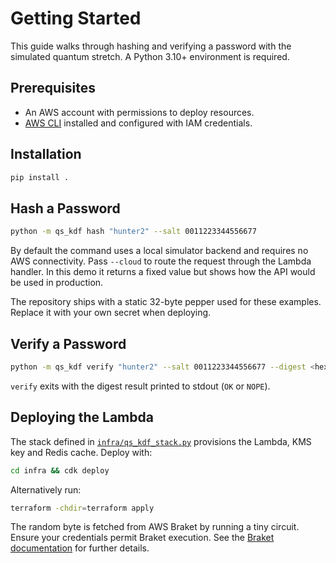 # Getting Started

This guide walks through hashing and verifying a password with the simulated
quantum stretch. A Python 3.10+ environment is required.

## Prerequisites

- An AWS account with permissions to deploy resources.
- [AWS CLI](https://docs.aws.amazon.com/cli/) installed and configured with
  IAM credentials.

## Installation

```bash
pip install .
```

## Hash a Password

```bash
python -m qs_kdf hash "hunter2" --salt 0011223344556677
```

By default the command uses a local simulator backend and requires no AWS
connectivity. Pass `--cloud` to route the request through the Lambda handler.
In this demo it returns a fixed value but shows how the API would be used in
production.

The repository ships with a static 32-byte pepper used for these examples.
Replace it with your own secret when deploying.

## Verify a Password

```bash
python -m qs_kdf verify "hunter2" --salt 0011223344556677 --digest <hex>
```

`verify` exits with the digest result printed to stdout (`OK` or `NOPE`).

## Deploying the Lambda

The stack defined in [`infra/qs_kdf_stack.py`](../infra/qs_kdf_stack.py)
provisions the Lambda, KMS key and Redis cache. Deploy with:

```bash
cd infra && cdk deploy
```

Alternatively run:

```bash
terraform -chdir=terraform apply
```

The random byte is fetched from AWS Braket by running a tiny circuit. Ensure
your credentials permit Braket execution. See the
[Braket documentation](https://docs.aws.amazon.com/braket/)
for further details.
